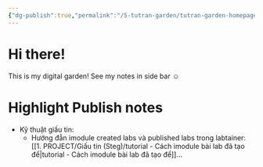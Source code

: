 ```yaml
---
{"dg-publish":true,"permalink":"/5-tutran-garden/tutran-garden-homepage/","tags":["gardenEntry"]}
---
```


# Hi there!
This is my digital garden!
See my notes in side bar ☺

# Highlight Publish notes

- Kỹ thuật giấu tin: 
	- Hướng đẫn imodule created labs và published labs trong labtainer: [[1. PROJECT/Giấu tin (Steg)/tutorial - Cách imodule bài lab đã tạo để\|tutorial - Cách imodule bài lab đã tạo để]]...
